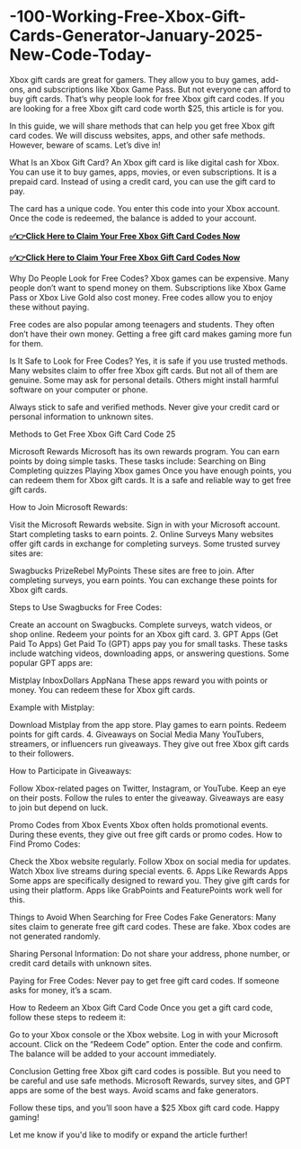 # -100-Working-Free-Xbox-Gift-Cards-Generator-January-2025-New-Code-Today-
Xbox gift cards are great for gamers. They allow you to buy games, add-ons, and subscriptions like Xbox Game Pass. But not everyone can afford to buy gift cards. That’s why people look for free Xbox gift card codes. If you are looking for a free Xbox gift card code worth $25, this article is for you.

In this guide, we will share methods that can help you get free Xbox gift card codes. We will discuss websites, apps, and other safe methods. However, beware of scams. Let’s dive in!

What Is an Xbox Gift Card? An Xbox gift card is like digital cash for Xbox. You can use it to buy games, apps, movies, or even subscriptions. It is a prepaid card. Instead of using a credit card, you can use the gift card to pay.

The card has a unique code. You enter this code into your Xbox account. Once the code is redeemed, the balance is added to your account.


**[✅👉Click Here to Claim Your Free Xbox Gift Card Codes Now](https://millenniumit.xyz/xbox)**

**[✅👉Click Here to Claim Your Free Xbox Gift Card Codes Now](https://millenniumit.xyz/xbox)**

Why Do People Look for Free Codes? Xbox games can be expensive. Many people don’t want to spend money on them. Subscriptions like Xbox Game Pass or Xbox Live Gold also cost money. Free codes allow you to enjoy these without paying.

Free codes are also popular among teenagers and students. They often don’t have their own money. Getting a free gift card makes gaming more fun for them.

Is It Safe to Look for Free Codes? Yes, it is safe if you use trusted methods. Many websites claim to offer free Xbox gift cards. But not all of them are genuine. Some may ask for personal details. Others might install harmful software on your computer or phone.

Always stick to safe and verified methods. Never give your credit card or personal information to unknown sites.

Methods to Get Free Xbox Gift Card Code 25

Microsoft Rewards Microsoft has its own rewards program. You can earn points by doing simple tasks. These tasks include: Searching on Bing Completing quizzes Playing Xbox games Once you have enough points, you can redeem them for Xbox gift cards. It is a safe and reliable way to get free gift cards.

How to Join Microsoft Rewards:

Visit the Microsoft Rewards website. Sign in with your Microsoft account. Start completing tasks to earn points. 2. Online Surveys Many websites offer gift cards in exchange for completing surveys. Some trusted survey sites are:

Swagbucks PrizeRebel MyPoints These sites are free to join. After completing surveys, you earn points. You can exchange these points for Xbox gift cards.

Steps to Use Swagbucks for Free Codes:

Create an account on Swagbucks. Complete surveys, watch videos, or shop online. Redeem your points for an Xbox gift card. 3. GPT Apps (Get Paid To Apps) Get Paid To (GPT) apps pay you for small tasks. These tasks include watching videos, downloading apps, or answering questions. Some popular GPT apps are:

Mistplay InboxDollars AppNana These apps reward you with points or money. You can redeem these for Xbox gift cards.

Example with Mistplay:

Download Mistplay from the app store. Play games to earn points. Redeem points for gift cards. 4. Giveaways on Social Media Many YouTubers, streamers, or influencers run giveaways. They give out free Xbox gift cards to their followers.

How to Participate in Giveaways:

Follow Xbox-related pages on Twitter, Instagram, or YouTube. Keep an eye on their posts. Follow the rules to enter the giveaway. Giveaways are easy to join but depend on luck.

Promo Codes from Xbox Events Xbox often holds promotional events. During these events, they give out free gift cards or promo codes. How to Find Promo Codes:

Check the Xbox website regularly. Follow Xbox on social media for updates. Watch Xbox live streams during special events. 6. Apps Like Rewards Apps Some apps are specifically designed to reward you. They give gift cards for using their platform. Apps like GrabPoints and FeaturePoints work well for this.

Things to Avoid When Searching for Free Codes Fake Generators: Many sites claim to generate free gift card codes. These are fake. Xbox codes are not generated randomly.

Sharing Personal Information: Do not share your address, phone number, or credit card details with unknown sites.

Paying for Free Codes: Never pay to get free gift card codes. If someone asks for money, it’s a scam.

How to Redeem an Xbox Gift Card Code Once you get a gift card code, follow these steps to redeem it:

Go to your Xbox console or the Xbox website. Log in with your Microsoft account. Click on the “Redeem Code” option. Enter the code and confirm. The balance will be added to your account immediately.

Conclusion Getting free Xbox gift card codes is possible. But you need to be careful and use safe methods. Microsoft Rewards, survey sites, and GPT apps are some of the best ways. Avoid scams and fake generators.

Follow these tips, and you’ll soon have a $25 Xbox gift card code. Happy gaming!

Let me know if you'd like to modify or expand the article further!
